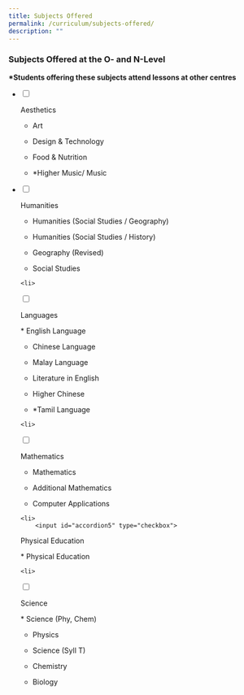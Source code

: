 ```yaml
---
title: Subjects Offered
permalink: /curriculum/subjects-offered/
description: ""
---
```

### Subjects Offered at the O- and N-Level

**\*Students offering these subjects attend lessons at other centres**

<ul class="jekyllcodex_accordion">
<li>

<input id="accordion1" type="checkbox">

<label for="accordion1">Aesthetics</label>

<div>

<p> 


*   Art <br>

*   Design & Technology <br>
 
*   Food & Nutrition <br>

*   \*Higher Music/ Music

</p>

</div>

</li>
<li>

<input id="accordion2" type="checkbox">

<label for="accordion2">Humanities </label>
<div>

<p>

*   Humanities (Social Studies / Geography) <br>

*   Humanities (Social Studies / History) <br>
 
*   Geography (Revised) <br>

*   Social Studies</p>

</div>

</li>
	
	<li>
<input id="accordion3" type="checkbox">

<label for="accordion3">Languages</label>

<div>

<p>
*   English Language<br>

*   Chinese Language <br>
 
*   Malay Language <br>

*   Literature in English <br>

*   Higher Chinese <br>
 
*   *Tamil Language 
</p>

</li>
	
	<li>
<input id="accordion4" type="checkbox">

<label for="accordion4">Mathematics </label>
<div>

<p>

*   Mathematics <br>

*   Additional Mathematics <Br>

*   Computer Applications</p>

</div>

</li>
	
	<li>
		<input id="accordion5" type="checkbox">

<label for="accordion5">Physical Education </label>
<div>

<p>*   Physical Education</p>

</div>

</li>
	
	<li>
<input id="accordion6" type="checkbox">

<label for="accordion6">Science</label>

<div>

<p>
*   Science (Phy, Chem) <br>
 
*   Physics <br>

*   Science (Syll T) <br>

*   Chemistry <br>
 
*   Biology
</p>

	
</div>

</li>